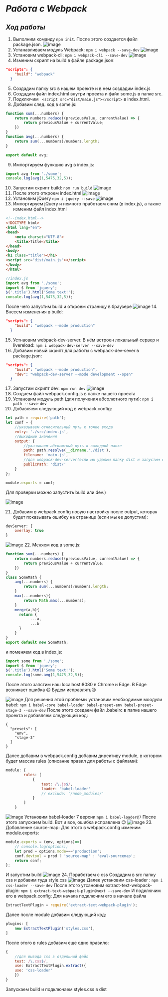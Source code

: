 # *Работа с Webpack*
## *Ход работы*
1. Выполним команду `npm init`. После этого создается файл package.json.
![image](https://user-images.githubusercontent.com/37180024/51604619-62e27900-1f1e-11e9-9b99-8ff9e5ef18fc.png "package.json")
2. Устанавливаем модуль Webpack: `npm i webpack --save-dev`
![image](https://user-images.githubusercontent.com/37180024/51605151-4a269300-1f1f-11e9-9385-e536169c90a4.png "Установка модуля Webpack")
3. Установим webpack-cli: `npm i webpack-cli --save-dev`
![image](https://user-images.githubusercontent.com/37180024/51605448-257eeb00-1f20-11e9-8671-c65a9e25a082.png "Установка webpack-cli")
4. Изменим скрипт на build в файле package.json:
```json
"scripts": {
    "build": "webpack"
  }
```
5. Создадим папку src в нашем проекте и в нем создадим index.js
6. Создадим файл index.html внутри проекта и файл some.js в папке src.
7. Подключим ` <script src="dist/main.js"></script>` в index.html. 
8. Добавим след. код в some.js:
```javascript
function sum(...numbers) {
    return numbers.reduce((previousValue, currentValue) => {
        return previousValue + currentValue;
    })
}
function avg(...numbers) {
    return sum(...numbers)/numbers.length;
}

export default avg;
```
9. Импортируем функцию avg в index.js:
```javascript
import avg from './some';
console.log(avg(1,5475,32,5));
```
10. Запустим скрипт build: `npm run build`
![image](https://user-images.githubusercontent.com/37180024/51606787-e9e62000-1f23-11e9-8793-54da30b4d922.png "Запуск build")
11. После этого откроем index.html
![image](https://user-images.githubusercontent.com/37180024/51606909-43e6e580-1f24-11e9-99b6-6bbefd40a654.png "Работа с модулями")
12. Установим jQuery `npm i jquery --save`
![image](https://user-images.githubusercontent.com/37180024/51607021-94f6d980-1f24-11e9-836e-48ff414e59fe.png "Установка jQuery")
13. Импортируем jQuery и немного пработаем сним (в index.js), а также изменим файл index.html
```html
<!--index.html-->
<!DOCTYPE html>
<html lang="en">
<head>
    <meta charset="UTF-8">
    <title>Title</title>
</head>
<body>
<h1 class="title"></h1>
<script src="dist/main.js"></script>
</body>
</html>
```
```javascript
//index.js
import avg from './some';
import $ from 'jquery';
$('.title').html('Some text!');
console.log(avg(1,5475,32,5));
```
После чего запустим build и откроем страницу в браузере
![image](https://user-images.githubusercontent.com/37180024/51607404-97a5fe80-1f25-11e9-86bf-91a83353038e.png "Работа с jQuery")
14. Внесем изменения в build:
```json
"scripts": {
    "build": "webpack --mode production"
  }
```
15. Устнаовим webpack-dev-server. В нём встроен локальный сервер и livereload: 
`npm i webpack-dev-server --save-dev`
16. Добавим новый скрипт для работы с webpack-dev-sever в package.json:
```json
"scripts": {
    "build": "webpack --mode production",
    "dev": "webpack-dev-server --mode development --open"
  }
```
17. Запустим скрипт dev: `npm run dev`
![image](https://user-images.githubusercontent.com/37180024/51611371-29b30480-1f30-11e9-9484-47342cc10371.png "Запуск скрипта dev")
18. Создаем файл webpack.config.js в папке нашего проекта
19. Установим модуль path (для получения абсолютного пути): `npm i path --save-dev`
20. Добавляем следующий код в webpack.config:
```javascript
let path = require('path');
let conf = {
    //указываем относительный путь к точке входа
    entry: './src/index.js',
    //выходные значения
    output: {
        //указываем абсолютный путь к выходной папке
        path: path.resolve(__dirname,'./dist'),
        filename: 'main.js',
        //для webpack-dev-server(если мы удалим папку dist и запустим скрипт dev, все будет работать)
        publicPath: 'dist/'
    }
};

module.exports = conf;
```
Для проверки можно запустить build или dev:)

![image](https://user-images.githubusercontent.com/37180024/51613139-ed81a300-1f33-11e9-98a1-94c3739273d0.png "webpack-dev-server будет работать даже без папки dist + работает browserSync")

21. Добавим в webpack.config новую настройку после output, которая будет показывать ошибку на странице (если мы ее допустим):
```javascript
devServer: {
    overlay: true
}
```
![image](https://user-images.githubusercontent.com/37180024/51615236-65ea6300-1f38-11e9-8018-fb644af10232.png)
22. Меняем код в some.js:
```javascript
function sum(...numbers) {
    return numbers.reduce((previousValue, currentValue) => {
        return previousValue + currentValue;
    })
}
class SomeMath {
    avg(...numbers) {
        return sum(...numbers)/numbers.length;
    }
    max(...numbers){
        return Math.max(...numbers);
    }
    merge(a,b){
      return {
           ...a,
           ...b
      }
    }
}
export default new SomeMath;
```
и поменяем код в index.js:
```javascript
import some from './some';
import $ from 'jquery';
$('.title').html('Some text!');
console.log(some.avg(1,5475,32,5));
```
После этого запстим наш localhost:8080 в Chrome и Edge. В Edge возникает ошибка :frowning:
Будем исправлять:wink:

![image](https://user-images.githubusercontent.com/37180024/51616600-7e0fb180-1f3b-11e9-9b6a-1a2afe0c9dbb.png "Ошибка в консоли у Edge")
Для решения этой проблемы установим необходимые моодули babel: `npm i babel-core babel-loader babel-preset-env babel-preset-stage-3 --save-dev`
После этого создаем файл .babelrc в папке нашего проекта и добавляем следующий код:
```
{
  "presets": [
    "env",
    "stage-3"
  ]
}
```
Далее добавим в webpack.config добавим директиву module, в котором будет массив rules (описание правил для работы с файлами):
```javascript
module: {
        rules: [
            {
                test: /\.js$/,
                loader: 'babel-loader'
                // exclude: '/node_modules/'
            }
        ]
    }
```
![image](https://user-images.githubusercontent.com/37180024/51664800-510adf80-1fcb-11e9-913b-39fc7b99a3d0.png "Подключение rules")
Установим babel-loader 7 версии:`npm i babel-loader@7`
После этого запускаем build.
Вот и все, ошибка исправлена :wink:
![image](https://user-images.githubusercontent.com/37180024/51665341-9976cd00-1fcc-11e9-9dff-e1658e491ee9.png "Исправление в Edge успешно выполнено!")
23. Добавление source-map:
Для этого в webpack.config изменим module.exports:
```javascript
module.exports = (env, options)=>{
    // console.log(options);
    let prod = options.mode==='production';
    conf.devtool = prod ? 'source-map' : 'eval-sourcemap';
    return conf;
};
```
И запустим build
![image](https://user-images.githubusercontent.com/37180024/51666887-cbd5f980-1fcf-11e9-9ffd-7cbcd7e534f7.png "source-map создан")
24. Поработаем с css
Создадим в src папку css и добавим туда style.css
![image](https://user-images.githubusercontent.com/37180024/51668488-58ce8200-1fd3-11e9-8418-11d7f0a264da.png)
Далее установим css-loader : `npm i css-loader --save-dev`
После этого утсановим extract-text-webpack-plugin: `npm i extract-text-webpack-plugin@next --save-dev`
И подключим его в webpack.config:
Для начала подключим его в начале файла
```javascript
ExtractTextPlugin = require('extract-text-webpack-plugin');
```
Далее после module добавим следующий код:
```javascript
plugins: [
    new ExtractTextPlugin('styles.css'),
]
```
После этого в rules добавим еще одно правило:
```javascript
{
    //для вывода css в отдельный файл
    test: /\.css$/,
    use: ExtractTextPlugin.extract({
    use: 'css-loader'
    })
}
```
Запускаем build и подключаем styles.css в dist
